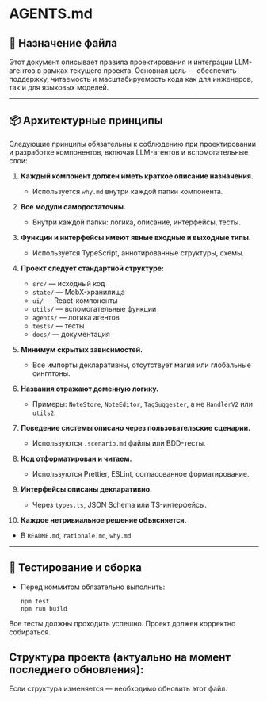 # AGENTS.md

## 🧠 Назначение файла

Этот документ описывает правила проектирования и интеграции LLM-агентов в рамках текущего проекта. Основная цель — обеспечить поддержку, читаемость и масштабируемость кода как для инженеров, так и для языковых моделей.

---

## 📦 Архитектурные принципы

Следующие принципы обязательны к соблюдению при проектировании и разработке компонентов, включая LLM-агентов и вспомогательные слои:

1. **Каждый компонент должен иметь краткое описание назначения.**
   - Используется `why.md` внутри каждой папки компонента.

2. **Все модули самодостаточны.**
   - Внутри каждой папки: логика, описание, интерфейсы, тесты.

3. **Функции и интерфейсы имеют явные входные и выходные типы.**
   - Используется TypeScript, аннотированные структуры, схемы.

4. **Проект следует стандартной структуре:**
   - `src/` — исходный код
   - `state/` — MobX-хранилища
   - `ui/` — React-компоненты
   - `utils/` — вспомогательные функции
   - `agents/` — логика агентов
   - `tests/` — тесты
   - `docs/` — документация

5. **Минимум скрытых зависимостей.**
   - Все импорты декларативны, отсутствует магия или глобальные синглтоны.

6. **Названия отражают доменную логику.**
   - Примеры: `NoteStore`, `NoteEditor`, `TagSuggester`, а не `HandlerV2` или `utils2`.

7. **Поведение системы описано через пользовательские сценарии.**
   - Используются `.scenario.md` файлы или BDD-тесты.

8. **Код отформатирован и читаем.**
   - Используются Prettier, ESLint, согласованное форматирование.

9. **Интерфейсы описаны декларативно.**
   - Через `types.ts`, JSON Schema или TS-интерфейсы.

10. **Каждое нетривиальное решение объясняется.**
   - В `README.md`, `rationale.md`, `why.md`.

---

## 🧪 Тестирование и сборка

- Перед коммитом обязательно выполнить:
  ```bash
  npm test
  npm run build
  ```

Все тесты должны проходить успешно.
Проект должен корректно собираться.

## Структура проекта (актуально на момент последнего обновления):
Если структура изменяется — необходимо обновить этот файл.

